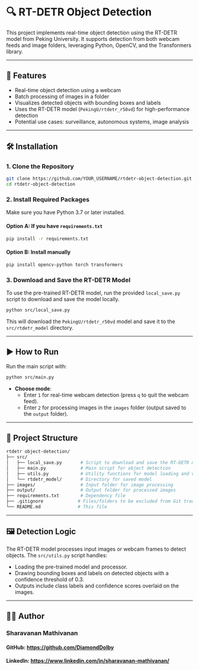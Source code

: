 # 🔍 RT-DETR Object Detection

This project implements real-time object detection using the RT-DETR model from Peking University. It supports detection from both webcam feeds and image folders, leveraging Python, OpenCV, and the Transformers library.

---

## 🚀 Features

- Real-time object detection using a webcam
- Batch processing of images in a folder
- Visualizes detected objects with bounding boxes and labels
- Uses the RT-DETR model (`PekingU/rtdetr_r50vd`) for high-performance detection
- Potential use cases: surveillance, autonomous systems, image analysis

---

## 🛠️ Installation

### 1. Clone the Repository

```bash
git clone https://github.com/YOUR_USERNAME/rtdetr-object-detection.git
cd rtdetr-object-detection
```

### 2. Install Required Packages

Make sure you have Python 3.7 or later installed.

#### Option A: If you have `requirements.txt`

```bash
pip install -r requirements.txt
```

#### Option B: Install manually

```bash
pip install opencv-python torch transformers
```

### 3. Download and Save the RT-DETR Model

To use the pre-trained RT-DETR model, run the provided `local_save.py` script to download and save the model locally.

```bash
python src/local_save.py
```

This will download the `PekingU/rtdetr_r50vd` model and save it to the `src/rtdetr_model` directory.

---

## ▶️ How to Run

Run the main script with:

```bash
python src/main.py
```

- **Choose mode**:
  - Enter `1` for real-time webcam detection (press `q` to quit the webcam feed).
  - Enter `2` for processing images in the `images` folder (output saved to the `output` folder).

---

## 📁 Project Structure

```perl
rtdetr object-detection/
├── src/
│   ├── local_save.py       # Script to download and save the RT-DETR model
│   ├── main.py             # Main script for object detection
│   ├── utils.py            # Utility functions for model loading and visualization
│   └── rtdetr_model/       # Directory for saved model
├── images/                 # Input folder for image processing
├── output/                 # Output folder for processed images
├── requirements.txt        # Dependency file
├── .gitignore             # Files/folders to be excluded from Git tracking
└── README.md              # This file
```

---

## 🖼️ Detection Logic

The RT-DETR model processes input images or webcam frames to detect objects. The `src/utils.py` script handles:

- Loading the pre-trained model and processor.
- Drawing bounding boxes and labels on detected objects with a confidence threshold of 0.3.
- Outputs include class labels and confidence scores overlaid on the images.

---

## 🙋‍♂️ Author

### Sharavanan Mathivanan

#### GitHub: https://github.com/DiamondDolby

#### LinkedIn: https://www.linkedin.com/in/sharavanan-mathivanan/